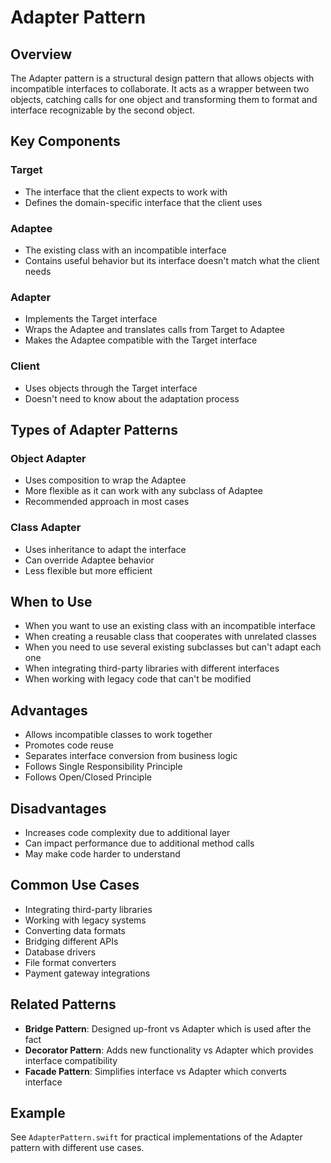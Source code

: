 # Adapter Pattern

## Overview
The Adapter pattern is a structural design pattern that allows objects with incompatible interfaces to collaborate. It acts as a wrapper between two objects, catching calls for one object and transforming them to format and interface recognizable by the second object.

## Key Components

### Target
- The interface that the client expects to work with
- Defines the domain-specific interface that the client uses

### Adaptee
- The existing class with an incompatible interface
- Contains useful behavior but its interface doesn't match what the client needs

### Adapter
- Implements the Target interface
- Wraps the Adaptee and translates calls from Target to Adaptee
- Makes the Adaptee compatible with the Target interface

### Client
- Uses objects through the Target interface
- Doesn't need to know about the adaptation process

## Types of Adapter Patterns

### Object Adapter
- Uses composition to wrap the Adaptee
- More flexible as it can work with any subclass of Adaptee
- Recommended approach in most cases

### Class Adapter
- Uses inheritance to adapt the interface
- Can override Adaptee behavior
- Less flexible but more efficient

## When to Use
- When you want to use an existing class with an incompatible interface
- When creating a reusable class that cooperates with unrelated classes
- When you need to use several existing subclasses but can't adapt each one
- When integrating third-party libraries with different interfaces
- When working with legacy code that can't be modified

## Advantages
- Allows incompatible classes to work together
- Promotes code reuse
- Separates interface conversion from business logic
- Follows Single Responsibility Principle
- Follows Open/Closed Principle

## Disadvantages
- Increases code complexity due to additional layer
- Can impact performance due to additional method calls
- May make code harder to understand

## Common Use Cases
- Integrating third-party libraries
- Working with legacy systems
- Converting data formats
- Bridging different APIs
- Database drivers
- File format converters
- Payment gateway integrations

## Related Patterns
- **Bridge Pattern**: Designed up-front vs Adapter which is used after the fact
- **Decorator Pattern**: Adds new functionality vs Adapter which provides interface compatibility
- **Facade Pattern**: Simplifies interface vs Adapter which converts interface

## Example
See `AdapterPattern.swift` for practical implementations of the Adapter pattern with different use cases.